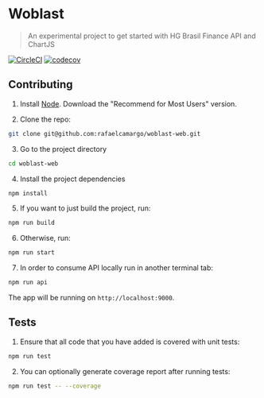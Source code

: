 # Woblast
> An experimental project to get started with HG Brasil Finance API and ChartJS

[![CircleCI](https://circleci.com/gh/rafaelcamargo/woblast-web/tree/master.svg?style=svg)](https://circleci.com/gh/rafaelcamargo/woblast-web/tree/master)
[![codecov](https://codecov.io/gh/rafaelcamargo/woblast-web/branch/master/graph/badge.svg)](https://codecov.io/gh/rafaelcamargo/woblast-web)

## Contributing

1. Install [Node](https://nodejs.org/en/). Download the "Recommend for Most Users" version.

2. Clone the repo:
``` bash
git clone git@github.com:rafaelcamargo/woblast-web.git
```

3. Go to the project directory
``` bash
cd woblast-web
```

4. Install the project dependencies
``` bash
npm install
```

5. If you want to just build the project, run:
``` bash
npm run build
```

6. Otherwise, run:
``` bash
npm run start
```

7. In order to consume API locally run in another terminal tab:
``` bash
npm run api
```

The app will be running on `http://localhost:9000`.

## Tests

1. Ensure that all code that you have added is covered with unit tests:
``` bash
npm run test
```

2. You can optionally generate coverage report after running tests:
``` bash
npm run test -- --coverage
```
